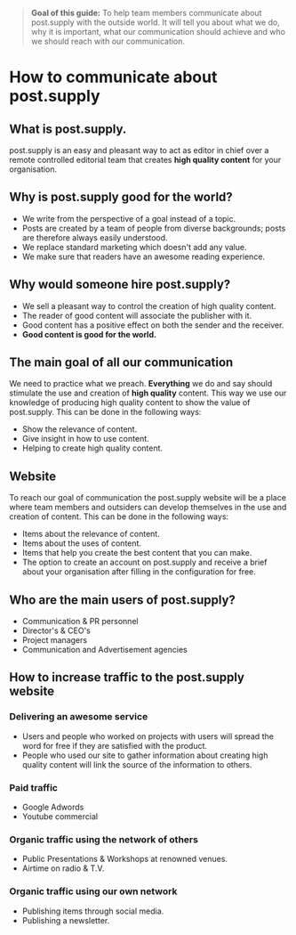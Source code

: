 > **Goal of this guide:** To help team members communicate about post.supply with the outside world. It will tell you about what we do, why it is important, what our communication should achieve and who we should reach with our communication.

# How to communicate about post.supply

## What is post.supply.

post.supply is an easy and pleasant way to act as editor in chief over a remote controlled editorial team that creates **high quality content** for your organisation.

## Why is post.supply good for the world?

* We write from the perspective of a goal instead of a topic.
* Posts are created by a team of people from diverse backgrounds; posts are therefore always easily understood.
* We replace standard marketing which doesn't add any value.
* We make sure that readers have an awesome reading experience.

## Why would someone hire post.supply?

* We sell a pleasant way to control the creation of high quality content.
* The reader of good content will associate the publisher with it.
* Good content has a positive effect on both the sender and the receiver.
* **Good content is good for the world.**

## The main goal of all our communication

We need to practice what we preach.
**Everything** we do and say should stimulate the use and creation of **high quality** content. This way we use our knowledge of producing high quality content to show the value of post.supply. This can be done in the following ways:

* Show the relevance of content.
* Give insight in how to use content.
* Helping to create high quality content.

## Website

To reach our goal of communication the post.supply website will be a place where team members and outsiders can develop themselves in the use and creation of content. This can be done in the following ways:

* Items about the relevance of content.
* Items about the uses of content.
* Items that help you create the best content that you can make.
* The option to create an account on post.supply and receive a brief about your organisation after filling in the configuration for free.

## Who are the main users of post.supply?

* Communication & PR personnel
* Director's & CEO's
* Project managers
* Communication and Advertisement agencies

## How to increase traffic to the post.supply website

### Delivering an awesome service

* Users and people who worked on projects with users will spread the word for free if they are satisfied with the product.
* People who used our site to gather information about creating high quality content will link the source of the information to others.

### Paid traffic

* Google Adwords
* Youtube commercial

### Organic traffic using the network of others

* Public Presentations & Workshops at renowned venues.
* Airtime on radio & T.V.

### Organic traffic using our own network

* Publishing items through social media.
* Publishing a newsletter.

